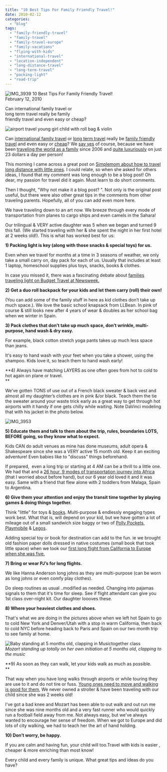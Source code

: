 ```yaml
---
title: "10 Best Tips For Family Friendly Travel!"
date: 2010-02-12
categories: 
  - "blog"
tags: 
  - "family-friendly-travel"
  - "family-travel"
  - "family-travel-europe"
  - "family-vacations"
  - "flying-with-kids"
  - "international-travel"
  - "location-independent"
  - "long-distance-travel"
  - "long-term-travel"
  - "packing-light"
  - "road-trip"
---
```


![IMG_3939](https://pub-ac94b3f306b24c0dba4238943c97f2e1.r2.dev/6a00e5502a950788330120a8924910970b.jpg) 10 Best Tips For Family Friendly Travel!  
February 12, 2010

Can international family travel or  
long term travel really be family  
friendly travel and even easy or cheap? 

<!--more-->

![airport travel young girl child with roll bag & violin](https://pub-ac94b3f306b24c0dba4238943c97f2e1.r2.dev/6a00e5502a950788330120a8924a06970b.jpg)  

Can [international family travel](http://soultravelers3new.local/2009/04/how-to-travel-the-world-as-a-digital-nomad-family.html) or [long term travel](http://soultravelers3new.local/2008/06/how-to-do-exten.html) really be [family friendly travel](http://soultravelers3new.local/2008/05/top-10-family-t.html) and even easy or [cheap](http://soultravelers3new.local/2008/09/how-to-eat-heal.html)? We [say yes](http://soultravelers3new.local/2009/05/how-to-be-a-world-traveling-fashionista.html) of course, because we have been [traveling the world as a family](http://soultravelers3new.local/2008/12/where-in-heaven.html#more) since 2006 and [quite luxuriously](http://soultravelers3new.local/2009/03/heavenly-month-in-santorini-greece.html#more) on just 23 dollars a day per person!

This morning I came across a great post on [Simplemom about how to travel long distance with little ones](http://simplemom.net/how-to-travel-long-distances-with-little-ones-and-not-go-insane/#more-5366). I could relate, so when she asked for others ideas, I found that my comment was long enough to be a blog post! Oh dear, my passion for travel did it again. Must learn to do short comments.

Then I thought, "Why not make it a blog post? ". Not only is the original post useful, but there were also other great tips in the comments from other traveling parents. Hopefully, all of you can add even more here.

We have traveling down to an art now. We breeze through every mode of transportation from planes to cargo ships and even camels in the Sahara! 

Our trilingual & VERY active daughter was 5 when we began and turned 9 this fall. (We started traveling with her & she spent the night in her first hotel at 2 weeks old!). This is what has worked best for us:

**1) Packing light is key (along with those snacks & special toys) for us.**

Even when we travel for months at a time in 3 seasons of weather, we only take a small carry on, day pack for each of us. Usually that includes at least 1 laptop, homeschool supplies plus toys, snacks, books & clothes.

In case you missed it, there was a fascinating debate about [families traveling light on Budget Travel at Newsweek.](http://current.newsweek.com/budgettravel/2010/02/family_travel_stop_telling_us.html)

**2) Get a duo roll backpack for your kids and let them carry (roll) their own!**

(You can add some of the family stuff in here as kid clothes don’t take up much space.). We love the basic school knapsack from LLBean. In pink of course & still looks new after 4 years of wear & doubles as her school bag when we winter in Spain.

**3) Pack clothes that don’t take up much space, don’t wrinkle, multi-purpose, hand wash & dry easy.**

For example, black cotton stretch yoga pants takes up much less space than jeans.

It's easy to hand wash with your feet when you take a shower, using the shampoo. Kids love it, so teach them to hand wash early! 

**4) Always have matching LAYERS as one often goes from hot to cold to hot again on plane or travel.  
**

We’ve gotten TONS of use out of a French black sweater & back vest and almost all my daughter’s clothes are in pink &/or black. Teach them the tie the sweater around your waste trick early as a great way to get through hot airports with it handy if one gets chilly while waiting. Note DaVinci modeling that with his jacket in the photo below.

![IMG_3953](https://pub-ac94b3f306b24c0dba4238943c97f2e1.r2.dev/6a00e5502a950788330120a8933962970b.jpg)  

**5) Educate them and talk to them about the trip, rules, boundaries LOTS, BEFORE going, so they know what to expect.**

Kids CAN do adult venues as mine has done museums, adult opera & Shakespeare since she was a VERY active 15 month old. Keep it an exciting adventure! Even babies like to "discuss" things beforehand.

If prepared,  even a long trip or starting at 4 AM can be a thrill to a little one. We had that and a [26 hour, 9 modes of transportation journey into Africa (](http://soultravelers3new.local/2007/03/long-day-into-a.html#more)that I worried about before hand), but our 6 year old loved it and it was easy. Same with a friend that flew alone with 2 toddlers from Malaga, Spain to Argentina.

**6) Give them your attention and enjoy the transit time together by playing games & doing things together.**

Think "little" for toys & [books](https://pub-ac94b3f306b24c0dba4238943c97f2e1.r2.dev/soultravelers3/books_travel_books_for_kids/index.html). Multi-purpose & endlessly engaging types work best. What that is, will depend on your kid, but we have gotten a lot of mileage out of a small sandwich size baggy or two of [Polly Pockets](http://www.amazon.com/Pocket-Fashion-Frenzy-Camping-Fashions/dp/B001TITOAE/ref=sr_1_15?ie=UTF8&s=toys-and-games&qid=1265995313&sr=8-15), [Playmobile](http://www.amazon.com/Playmobil-Family-Camper-by/dp/B0007VDO2I/ref=sr_1_9?ie=UTF8&s=toys-and-games&qid=1265995443&sr=8-9) & [Legos](http://www.amazon.com/LEGO-4579773-Brick-Box/dp/B000NOC49I/ref=sr_1_6?ie=UTF8&s=toys-and-games&qid=1265995565&sr=1-6).

Adding special toy or book for destination can add to the fun. ie we brought old fashion paper dolls dressed in native costumes (small book that took little space) when we took our [first long flight from California to Europe when she was five.](http://soultravelers3new.local/2006/08/the-long-flight.html#more)

**7) Bring or wear PJ’s for long flights.**

We like Hanna Anderson long johns as they are multi-purpose (can be worn as long johns or even comfy play clothes).

Do sleep routines as usual ..modified as needed. Changing into pajamas signals to them that it's time for sleep. See if flight attendant can give you 1st class over-night kit. Our daughter loooves these.

**8) Where your heaviest clothes and shoes.**

That's what we are doing in the pictures above when we left hot Spain to go to cold New York and Denver/Utah with a stop in warm California, then back to cold NYC before heading back to Paris and Spain on our two month trip to see family at home.

![Baby standing at 5 months old, clapping in Musictogether class](https://pub-ac94b3f306b24c0dba4238943c97f2e1.r2.dev/6a00e5502a9507883301287795d903970c.jpg)  
_Mozart standing up totally on her own initiation at 5 months old_, _clapping to the music_

**9) As soon as they can walk, let your kids walk as much as possible.  
**

That way when you have long walks through airports or while touring they are use to it and do not tire or fuss. [Young ones need to move and walking is good for them](http://findarticles.com/p/articles/mi_qn4176/is_20031102/ai_n14565735/), We never owned a stroller & have been traveling with our child since she was 2 weeks old!

I've got a bad knee and Mozart has been able to out walk and out run me since she was nine months old and a very fast runner who would quickly run a football field away from me. Not always easy, but we've always wanted to encourage her sense of freedom. When we got to Europe and did lots of city walking, we had to teach her the art of hand holding.

**10) Don’t worry, be happy.**

If you are calm and having fun, your child will too.Travel with kids is easier , cheaper & more enriching than most know!

Every child and every family is unique. What great tips and ideas do you have?

[  
](http://www.deliciousbaby.com/)
